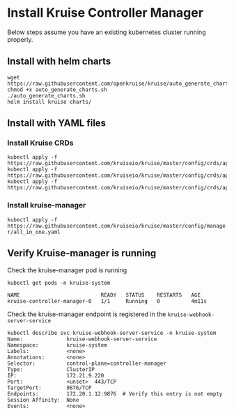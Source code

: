 # Install Kruise Controller Manager

Below steps assume you have an existing kubernetes cluster running properly.

## Install with helm charts

```
wget https://raw.githubusercontent.com/openkruise/kruise/auto_generate_charts/hack/auto_generate_charts.sh
chmod +x auto_generate_charts.sh
./auto_generate_charts.sh
helm install kruise charts/
```

## Install with YAML files

### Install Kruise CRDs

```
kubectl apply -f https://raw.githubusercontent.com/kruiseio/kruise/master/config/crds/apps_v1alpha1_broadcastjob.yaml
kubectl apply -f https://raw.githubusercontent.com/kruiseio/kruise/master/config/crds/apps_v1alpha1_sidecarset.yaml
kubectl apply -f https://raw.githubusercontent.com/kruiseio/kruise/master/config/crds/apps_v1alpha1_statefulset.yaml
```

### Install kruise-manager

`kubectl apply -f https://raw.githubusercontent.com/kruiseio/kruise/master/config/manager/all_in_one.yaml`

## Verify Kruise-manager is running

Check the kruise-manager pod is running

```
kubectl get pods -n kruise-system

NAME                          READY   STATUS    RESTARTS   AGE
kruise-controller-manager-0   1/1     Running   0          4m11s
```

Check the kruise-manager endpoint is registered in the `kruise-webhook-server-service`

```
kubectl describe svc kruise-webhook-server-service -n kruise-system
Name:              kruise-webhook-server-service
Namespace:         kruise-system
Labels:            <none>
Annotations:       <none>
Selector:          control-plane=controller-manager
Type:              ClusterIP
IP:                172.21.9.220
Port:              <unset>  443/TCP
TargetPort:        9876/TCP
Endpoints:         172.20.1.12:9876  # Verify this entry is not empty
Session Affinity:  None
Events:            <none>
```